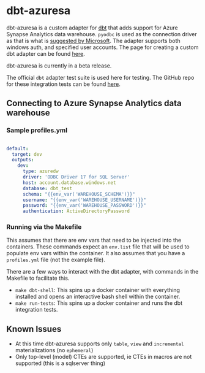 # dbt-azuresa

dbt-azuresa is a custom adapter for [dbt](https://github.com/fishtown-analytics/dbt) that adds support for Azure Synapse Analytics data warehouse. `pyodbc` is used as the connection driver as that is what is [suggested by Microsoft](https://docs.microsoft.com/en-us/sql/connect/python/python-driver-for-sql-server). The adapter supports both windows auth, and specified user accounts. The page for creating a custom dbt adapter can be found [here](https://docs.getdbt.com/docs/building-a-new-adapter).

dbt-azuresa is currently in a beta release.

The official `dbt` adapter test suite is used here for testing. The GitHub repo for these integration tests can be found [here](https://github.com/fishtown-analytics/dbt-integration-tests).

## Connecting to Azure Synapse Analytics data warehouse

### Sample profiles.yml

```yaml

default:
  target: dev
  outputs:
    dev:
      type: azuredw
      driver: 'ODBC Driver 17 for SQL Server'
      host: account.database.windows.net
      database: dbt_test
      schema: "{{env_var('WAREHOUSE_SCHEMA')}}"
      username: "{{env_var('WAREHOUSE_USERNAME')}}"
      password: "{{env_var('WAREHOUSE_PASSWORD')}}"
      authentication: ActiveDirectoryPassword
```

### Running via the Makefile

This assumes that there are env vars that need to be injected into the containers. These commands expect an `env.list` file that will be used to populate env vars within the container. It also assumes that you have a `profiles.yml` file (not the example file).

There are a few ways to interact with the dbt adapter, with commands in the Makefile to facilitate this.

* `make dbt-shell`: This spins up a docker container with everything installed and opens an interactive bash shell within the container.
* `make run-tests`: This spins up a docker container and runs the dbt integration tests.

## Known Issues

* At this time dbt-azuresa supports only `table`, `view` and `incremental` materializations (no `ephemeral`)
* Only top-level (model) CTEs are supported, ie CTEs in macros are not supported (this is a sqlserver thing)
